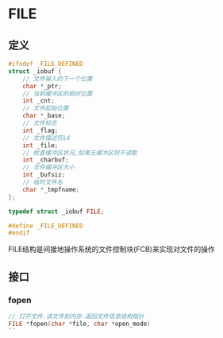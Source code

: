 <!--
 * @Description: 
 * @Version: 1.0
 * @Author: dmjcb
 * @Email:  
 * @Date: 2022-08-14 01:23:03
 * @LastEditors: dmjcb
 * @LastEditTime: 2024-06-10 18:32:21
-->

# FILE

## 定义

```c++
#ifndef _FILE_DEFINED
struct _iobuf {
    // 文件输入的下一个位置
    char *_ptr;
    // 当前缓冲区的相对位置
    int _cnt;
    // 文件起始位置
    char *_base;
    // 文件标志
    int _flag;
    // 文件描述符id
    int _file;
    // 检查缓冲区状况,如果无缓冲区则不读取
    int _charbuf;
    // 文件缓冲区大小
    int _bufsiz;
    // 临时文件名
    char *_tmpfname;
};

typedef struct _iobuf FILE;

#define _FILE_DEFINED
#endif
```

FILE结构是间接地操作系统的文件控制块(FCB)来实现对文件的操作

## 接口

### fopen

```c
// 打开文件.读文件到内存.返回文件信息结构指针
FILE *fopen(char *file, char *open_mode)
``
